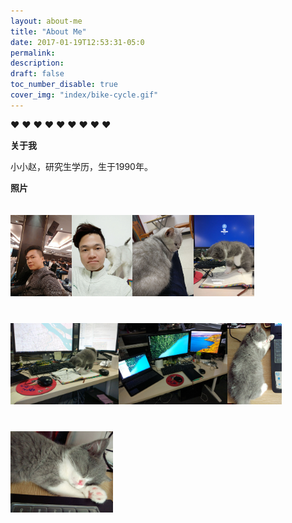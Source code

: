 ```yaml
---
layout: about-me
title: "About Me"
date: 2017-01-19T12:53:31-05:0
permalink:
description:
draft: false
toc_number_disable: true
cover_img: "index/bike-cycle.gif"
---
```


<div class="text-center">❤️ ❤️ ❤️ ❤️ ❤️ ❤️ ❤️ ❤️ ❤️</div>

**关于我**

小小赵，研究生学历，生于1990年。

**照片**

<a href="index/1.jpg"><img src="index/1.jpg" title="About Me" alt="About Me" class="img-thumbnail"></a><a href="index/2.jpg"><img src="index/2.jpg" title="About Me" alt="About Me" class="img-thumbnail"></a><a href="index/3.jpg"><img src="index/3.jpg" title="About Me" alt="About Me" class="img-thumbnail"></a><a href="index/4.jpg"><img src="index/4.jpg" title="About Me" alt="About Me" class="img-thumbnail"></a><a href="index/5.jpg"><img src="index/5.jpg" title="About Me" alt="About Me" class="img-thumbnail"></a><a href="index/7.jpg"><img src="index/7.jpg" title="About Me" alt="About Me" class="img-thumbnail"></a><a href="index/8.jpg"><img src="index/8.jpg" title="About Me" alt="About Me" class="img-thumbnail"></a><a href="index/9.jpg"><img src="index/9.jpg" title="About Me" alt="About Me" class="img-thumbnail"></a>

<style>
    .img-thumbnail{
        width:auto;
        height:130px;
        margin:20px 0;
    }
</style>

